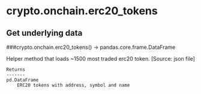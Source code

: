 # crypto.onchain.erc20_tokens

## Get underlying data 
###crypto.onchain.erc20_tokens() -> pandas.core.frame.DataFrame

Helper method that loads ~1500 most traded erc20 token.
    [Source: json file]

    Returns
    -------
    pd.DataFrame
        ERC20 tokens with address, symbol and name
